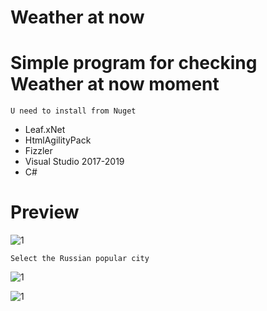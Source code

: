 # Weather at now
# Simple program for checking Weather at now moment
 ` U need to install from Nuget `
- Leaf.xNet 
- HtmlAgilityPack
- Fizzler
- Visual Studio 2017-2019
- C#


# Preview

![1](https://user-images.githubusercontent.com/58879890/133970766-13ef3de0-869c-44dc-b8b9-b352fae0f307.PNG)

` Select the Russian popular city ` 

![1](https://user-images.githubusercontent.com/58879890/133970986-5126bef8-f3a5-44ab-83bb-c4e200ffef86.PNG)

![1](https://user-images.githubusercontent.com/58879890/133971153-12ae5e75-44da-4492-9320-e96a0b9857e8.PNG)
